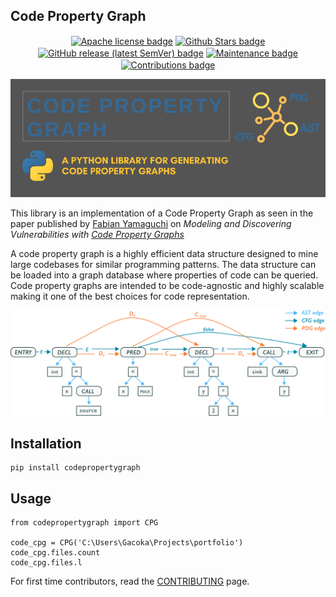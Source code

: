 ## Code Property Graph
<p align="center">
  <a href="https://github.com/markgacoka/codepropertygraph/blob/main/LICENSE" alt="License"><img align="center" alt="Apache license badge" src="https://img.shields.io/github/license/markgacoka/codepropertygraph?style=flat-square"></a>
  <a href="https://github.com/markgacoka/codepropertygraph/pulse" alt="Stars"><img align="center" alt="Github Stars badge" src="https://img.shields.io/github/stars/markgacoka/codepropertygraph?style=flat-square"></a>
  <a href="https://github.com/markgacoka/codepropertygraph/releases" alt="Release"><img align="center" alt="GitHub release (latest SemVer) badge" src="https://img.shields.io/github/v/release/markgacoka/codepropertygraph?style=flat-square"></a>
  <a href="https://github.com/markgacoka/codepropertygraph/graphs/contributors" alt="Maintained"><img align="center" alt="Maintenance badge" src="https://img.shields.io/maintenance/yes/2022?style=flat-square"></a>
  <a href="https://github.com/markgacoka/codepropertygraph/blob/main/CONTRIBUTING.md" alt="Contributions Welcome"><img align="center" alt="Contributions badge" src="https://img.shields.io/badge/contributions-welcome-blue?style=flat-square"></a>
</p>

![Code Property Graph Logo](https://raw.githubusercontent.com/markgacoka/codepropertygraph/main/media/cpg.png)

This library is an implementation of a Code Property Graph as seen in the paper published by [Fabian Yamaguchi](https://fabianyamaguchi.com/) on *Modeling and Discovering Vulnerabilities with [Code Property Graphs](https://www.sec.cs.tu-bs.de/pubs/2014-ieeesp.pdf)*

A code property graph is a highly efficient data structure designed to mine large codebases for similar programming patterns. The data structure can be loaded into a graph database where properties of code can be queried. Code property graphs are intended to be code-agnostic and highly scalable making it one of the best choices for code representation.

![Code Property Graph Demo](https://raw.githubusercontent.com/markgacoka/codepropertygraph/main/media/cpg_arrow.png)

## Installation
```
pip install codepropertygraph
```

## Usage
```
from codepropertygraph import CPG

code_cpg = CPG('C:\Users\Gacoka\Projects\portfolio')
code_cpg.files.count
code_cpg.files.l
```

For first time contributors, read the [CONTRIBUTING](https://github.com/markgacoka/codepropertygraph/blob/main/CONTRIBUTING.md) page.
